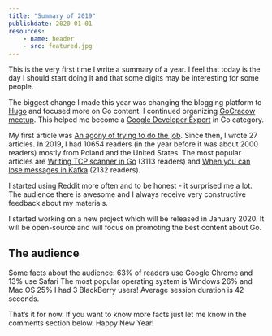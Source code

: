 ```yaml
---
title: "Summary of 2019"
publishdate: 2020-01-01
resources:
    - name: header
    - src: featured.jpg
---
```


This is the very first time I write a summary of a year. I feel that today is the day I should start doing it and that some digits may be interesting for some people.

The biggest change I made this year was changing the blogging platform to [Hugo](https://gohugo.io/) and focused more on Go content. I continued organizing [GoCracow meetup](https://www.meetup.com/GoCracow/). This helped me become a [Google Developer Expert](https://developers.google.com/community/experts/directory/profile/profile-bart_C5_82omiej_klimczak) in Go category.

My first article was [An agony of trying to do the job](https://developer20.com/an-agony-of-trying-to-do-the-job/). Since then, I wrote 27 articles. In 2019, I had 10654 readers (in the year before it was about 2000 readers) mostly from Poland and the United States. The most popular articles are [Writing TCP scanner in Go](https://developer20.com/tcp-scanner-in-go/) (3113 readers) and [When you can lose messages in Kafka](https://developer20.com/when-you-can-nose-messages-in-kafka/) (2132 readers).

I started using Reddit more often and to be honest - it surprised me a lot. The audience there is awesome and I always receive very constructive feedback about my materials.

I started working on a new project which will be released in January 2020. It will be open-source and will focus on promoting the best content about Go.

## The audience

Some facts about the audience:
63% of readers use Google Chrome and 13% use Safari
The most popular operating system is Windows 26% and Mac OS 25%
I had 3 BlackBerry users!
Average session duration is 42 seconds.

That’s it for now. If you want to know more facts just let me know in the comments section below. Happy New Year!
